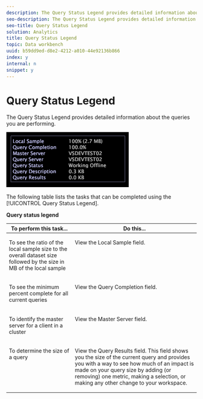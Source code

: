 ```yaml
---
description: The Query Status Legend provides detailed information about the queries you are performing.
seo-description: The Query Status Legend provides detailed information about the queries you are performing.
seo-title: Query Status Legend
solution: Analytics
title: Query Status Legend
topic: Data workbench
uuid: b59dd9ed-d8e2-4212-a010-44e92136b866
index: y
internal: n
snippet: y
---
```


# Query Status Legend

The Query Status Legend provides detailed information about the queries you are performing.

 ![](assets/vis_StatusLegend.png)

The following table lists the tasks that can be completed using the [!UICONTROL Query Status Legend].

<table id="table_BD9330D4B3014A84B24EF0E71872F627"> 
 <desc> 
  <b> <span class="wintitle"> Query status legend</span> </b> 
 </desc> 
 <thead> 
  <tr valign="top"> 
   <th colname="col1" class="entry"> To perform this task... </th> 
   <th colname="col2" class="entry"> Do this... </th> 
  </tr> 
 </thead>
 <tbody> 
  <tr valign="top"> 
   <td colname="col1"> <p>To see the ratio of the local sample size to the overall dataset size followed by the size in MB of the local sample </p> </td> 
   <td colname="col2"> <p>View the <span class="wintitle"> Local Sample</span> field. </p> </td> 
  </tr> 
  <tr valign="top"> 
   <td colname="col1"> <p>To see the minimum percent complete for all current queries </p> </td> 
   <td colname="col2"> <p>View the <span class="wintitle"> Query Completion</span> field. </p> </td> 
  </tr> 
  <tr valign="top"> 
   <td colname="col1"> <p>To identify the master server for a client in a cluster </p> </td> 
   <td colname="col2"> <p>View the <span class="wintitle"> Master Server</span> field. </p> </td> 
  </tr> 
  <tr valign="top"> 
   <td colname="col1"> <p>To determine the size of a query </p> </td> 
   <td colname="col2"> <p>View the <span class="wintitle"> Query Results</span> field. This field shows you the size of the current query and provides you with a way to see how much of an impact is made on your query size by adding (or removing) one metric, making a selection, or making any other change to your workspace. </p> </td> 
  </tr> 
 </tbody> 
</table>

